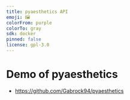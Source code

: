 ```yaml
---
title: pyaesthetics API
emoji: 🖼️
colorFrom: purple
colorTo: gray
sdk: docker
pinned: false
license: gpl-3.0
---
```


# Demo of pyaesthetics

- https://github.com/Gabrock94/pyaesthetics
